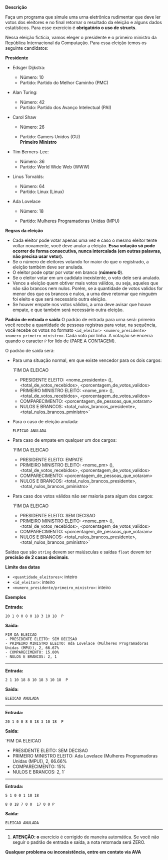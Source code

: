 **Descrição**

Faça um programa que simule uma urna eletrônica rudimentar que deve ler votos dos eleitores e no final retornar o resultado da eleição e alguns dados estatísticos. Para esse exercício é **obrigatório o uso de structs**.

Nessa eleição fictícia, vamos eleger o presidente e o primeiro ministro da República Internacional da Computação. Para essa eleição temos os seguinte candidatos:



**Presidente**
 - Edsger Dijkstra: 
    - Número: 10
    - Partido: Partido do Melhor Caminho (PMC)
 - Alan Turing:
    - Número: 42
    - Partido: Partido dos Avanço Intelectual (PAI)

 - Carol Shaw    

    - Número: 26    

    - Partido: Gamers Unidos (GU)  
**Primeiro Ministro**
 - Tim Berners-Lee: 
    - Número: 36
    - Partido: World Wide Web (WWW)
 - Linus Torvalds:
    - Número: 64
    - Partido: Linux (Linux)

 - Ada Lovelace     

    - Número: 18     

    - Partido: Mulheres Programadoras Unidas (MPU) 
 



**Regras da eleição**
- Cada eleitor pode votar apenas uma vez e caso o mesmo eleitor tente voltar novamente, você deve anular a eleição. **Essa votação só pode ocorrer de forma consecutiva, nunca intercalada (em outras palavras, não precisa usar vetor).**
- Se o número de eleitores votando for maior do que o registrado, a eleição também deve ser anulada.
- O eleitor pode optar por votar em branco (**número 0**). 
- Se o eleitor votar em um cadidato inexistente, o voto dele será anulado.
- Vence a eleição quem obtiver mais votos válidos, ou seja, aqueles que não são brancos nem nulos. Porém, se a quantidade de votos validos for menor dos que os brancos e nulos, a urna deve retornar que ninguém foi eleito e que será necessário outra eleição.
- Se houver empate nos votos válidos, a urna deve avisar que houve empate, e que também será necessário outra eleição.



**Padrão de entrada e saída**
O padrão de entrada para urna será: primeiro você recebe a quantidade de pessoas registras para votar, na sequência, você recebe os votos no formato `<id_eleitor> <numero_presidente> <numero_primeiro_ministro>`. Cada voto por linha. A votação se encerra quando o caracter `P` for lido de (PARE A CONTAGEM).

O padrão de saída será:
- Para uma situação normal, em que existe vencedor para os dois cargos:

   
    `FIM DA ELEICAO
    - PRESIDENTE ELEITO: <nome_presidente> (<partido>), <total_de_votos_recebidos>, <porcentagem_de_votos_validos>
    - PRIMEIRO MINISTRO ELEITO: <nome_pm> (<partido>), <total_de_votos_recebidos>, <porcentagem_de_votos_validos>
    - COMPARECIMENTO: <porcentagem_de_pessoas_que_votaram>
    - NULOS E BRANCOS: <total_nulos_brancos_presidente>, <total_nulos_brancos_pministro>`

    
- Para o caso de eleição anulada:
    
    `ELEICAO ANULADA`
    

- Para caso de empate em qualquer um dos cargos:
    
    `FIM DA ELEICAO
    - PRESIDENTE ELEITO: EMPATE
    - PRIMEIRO MINISTRO ELEITO: <nome_pm> (<partido>), <total_de_votos_recebidos>, <porcentagem_de_votos_validos>
    - COMPARECIMENTO: <porcentagem_de_pessoas_que_votaram>
    - NULOS E BRANCOS: <total_nulos_brancos_presidente>, <total_nulos_brancos_pministro>`
    

- Para caso dos votos válidos não ser maioria para algum dos cargos:
    
    `FIM DA ELEICAO
    - PRESIDENTE ELEITO: SEM DECISAO
    - PRIMEIRO MINISTRO ELEITO: <nome_pm> (<partido>), <total_de_votos_recebidos>, <porcentagem_de_votos_validos>
    - COMPARECIMENTO: <porcentagem_de_pessoas_que_votaram>
    - NULOS E BRANCOS: <total_nulos_brancos_presidente>, <total_nulos_brancos_pministro>`
    

Saídas que são `string` devem ser maiúsculas e saídas `float` devem ter **precisão de 2 casas decimais**.



**Limite das datas**
- `<quantidade_eleitores>`: inteiro
- `<id_eleitor>`: inteiro
- `<numero_presidente/primeiro_ministro>`: inteiro



**Exemplos**


**Entrada:**

`20
1 0 0
8 0 18
3 10 18 
P`

**Saída:**

``` 
FIM DA ELEICAO
- PRESIDENTE ELEITO: SEM DECISAO 
- PRIMEIRO MINISTRO ELEITO: Ada Lovelace (Mulheres Programadoras Unidas (MPU)), 2, 66.67%
- COMPARECIMENTO: 15.00%
- NULOS E BRANCOS: 2, 1 
```

___


**Entrada:**

`2
1 10 18
8 10 18
3 10 18 
P`

**Saída:**

`ELEICAO ANULADA`

___


**Entrada:**

`20
1 0 0
8 0 18
3 10 18 
P`

**Saída:**

`FIM DA ELEICAO
- PRESIDENTE ELEITO: SEM DECISAO 
- PRIMEIRO MINISTRO ELEITO: Ada Lovelace (Mulheres Programadoras Unidas (MPU)), 2, 66.66%
- COMPARECIMENTO: 15%
- NULOS E BRANCOS: 2, 1`

___


**Entrada:**

`5
1 0 0
1 10 18` 

`8 0 18
7 0 0 
17 0 0
P`

**Saída:**

`ELEICAO ANULADA`

___



1. **ATENÇÃO: o** exercício é corrigido de maneira automática. Se você não seguir o padrão de entrada e saída, a nota retornada será ZERO.

**Qualquer problema ou inconsistência, entre em contato via AVA**

